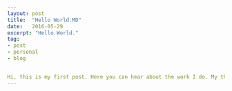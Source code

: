 ```yaml
---
layout: post
title:  "Hello World.MD"
date:   2016-05-29
excerpt: "Hello World."
tag:
- post
- personal
- blog


Hi, this is my first post. Here you can hear about the work I do. My thoughts on things and maybe a tutorial or two.
---
```


